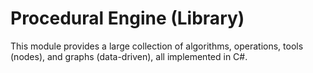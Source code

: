 ﻿# Procedural Engine (Library)

This module provides a large collection of algorithms, operations, tools (nodes), and graphs (data-driven), all implemented in C#.